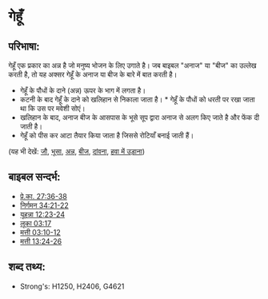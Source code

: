 # गेहूँ #

## परिभाषा: ##

गेहूँ एक प्रकार का अन्न है जो मनुष्य भोजन के लिए उगाते है। जब बाइबल "अनाज" या "बीज" का उल्लेख करती है, तो यह अक्सर गेहूँ के अनाज या बीज के बारे में बात करती है।

* गेहूँ के पौधों के दाने (अन्न) ऊपर के भाग में लगता है।
* कटनी के बाद गेहूँ के दाने को खलिहान से निकाला जाता है। * गेहूँ के पौधों को धरती पर रखा जाता था कि उस पर मवेशी सोएं।
* खलिहान के बाद, अनाज बीज के आसपास के भूसे सूप द्वारा अनाज से अलग किए जाते है और फेंक दी जाती है।
* गेहूँ को पीस कर आटा तैयार किया जाता है जिससे रोटियाँ बनाई जाती हैं।

(यह भी देखें: [जौ](../other/barley.md), [भूसा](../other/chaff.md), [अन्न](../other/grain.md), [बीज](../other/seed.md), [दांवना](../other/thresh.md), [हवा में उड़ाना](../other/winnow.md))

## बाइबल सन्दर्भ: ##

* [प्रे.का. 27:36-38](rc://hi/tn/help/act/27/36)
* [निर्गमन 34:21-22](rc://hi/tn/help/exo/34/21)
* [यूहन्ना 12:23-24](rc://hi/tn/help/jhn/12/23)
* [लूका 03:17](rc://hi/tn/help/luk/03/17)
* [मत्ती 03:10-12](rc://hi/tn/help/mat/03/10)
* [मत्ती 13:24-26](rc://hi/tn/help/mat/13/24)

## शब्द तथ्य: ##

* Strong's: H1250, H2406, G4621
